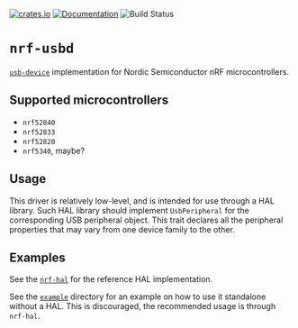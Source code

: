 [![crates.io](https://img.shields.io/crates/d/nrf-usbd.svg)](https://crates.io/crates/nrf-usbd)
[![Documentation](https://img.shields.io/docsrs/nrf-usbd)](https://docs.rs/nrf-usbd)
![Build Status](https://github.com/nrf-rs/nrf-usbd/workflows/CI/badge.svg)

# `nrf-usbd`

[`usb-device`](https://github.com/rust-embedded-community/usb-device) implementation for Nordic
Semiconductor nRF microcontrollers.

## Supported microcontrollers

* `nrf52840`
* `nrf52833`
* `nrf52820`
* `nrf5340`, maybe?

## Usage

This driver is relatively low-level, and is intended for use through a HAL library.
Such HAL library should implement `UsbPeripheral` for the corresponding USB peripheral object.
This trait declares all the peripheral properties that may vary from one device family to the other.

## Examples

See the [`nrf-hal`](https://github.com/nrf-rs/nrf-hal) for the reference HAL implementation.

See the [`example`](./example) directory for an example on how to use it standalone without a HAL.
This is discouraged, the recommended usage is through `nrf-hal`.
